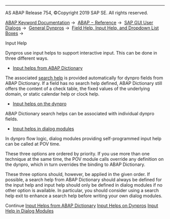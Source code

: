   

* * *

AS ABAP Release 754, ©Copyright 2019 SAP SE. All rights reserved.

[ABAP Keyword Documentation](https://help.sap.com/doc/abapdocu_754_index_htm/7.54/en-US/abenabap.htm) →  [ABAP − Reference](https://help.sap.com/doc/abapdocu_754_index_htm/7.54/en-US/abenabap_reference.htm) →  [SAP GUI User Dialogs](https://help.sap.com/doc/abapdocu_754_index_htm/7.54/en-US/abenabap_screens.htm) →  [General Dynpros](https://help.sap.com/doc/abapdocu_754_index_htm/7.54/en-US/abenabap_dynpros.htm) →  [Field Help, Input Help, and Dropdown List Boxes](https://help.sap.com/doc/abapdocu_754_index_htm/7.54/en-US/abenabap_dynpros_help.htm) → 

Input Help

Dynpros use input helps to support interactive input. This can be done in three different ways.

-   [Input helps from ABAP Dictionary](https://help.sap.com/doc/abapdocu_754_index_htm/7.54/en-US/abenabap_dynpros_value_help_auto.htm)

The associated [search help](https://help.sap.com/doc/abapdocu_754_index_htm/7.54/en-US/abensearch_help_glosry.htm "Glossary Entry") is provided automatically for dynpro fields from ABAP Dictionary. If a field has no search help defined, ABAP Dictionary still offers the content of a check table, the fixed values of the underlying domain, or static calendar help or clock help.

-   [Input helps on the dynpro](https://help.sap.com/doc/abapdocu_754_index_htm/7.54/en-US/abenabap_dynpros_value_help_dynp.htm)

ABAP Dictionary search helps can be associated with individual dynpro fields.

-   [Input helps in dialog modules](https://help.sap.com/doc/abapdocu_754_index_htm/7.54/en-US/abenabap_dynpros_value_help_mod.htm)

In dynpro flow logic, dialog modules providing self-programmed input help can be called at POV time.

These three options are ordered by priority. If you use more than one technique at the same time, the POV module calls override any definition on the dynpro, which in turn overrides the binding to ABAP Dictionary.

These three options should, however, be applied in the given order. If possible, a search help from ABAP Dictionary should always be defined for the input help and input help should only be defined in dialog modules if no other option is available. In particular, you should consider using a search help exit to enhance a search help before writing your own dialog modules.

Continue
[Input Helps from ABAP Dictionary](https://help.sap.com/doc/abapdocu_754_index_htm/7.54/en-US/abenabap_dynpros_value_help_auto.htm)
[Input Helps on Dynpros](https://help.sap.com/doc/abapdocu_754_index_htm/7.54/en-US/abenabap_dynpros_value_help_dynp.htm)
[Input Help in Dialog Modules](https://help.sap.com/doc/abapdocu_754_index_htm/7.54/en-US/abenabap_dynpros_value_help_mod.htm)